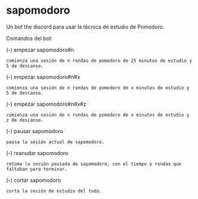 # sapomodoro
Un bot the discord para usar la técnica de estudio de Pomodoro.

Comandos del bot:

(-) empezar sapomodoro#n 

    comienza una sesión de n rondas de pomodoro de 25 minutos de estudio y 5 de descanso.
(-) empezar sapomodoro#n#x

    comienza una sesión de n rondas de pomodoro de x minutos de estudio y 5 de descanso.
(-) empezar sapomodoro#n#x#z

    comienza una sesión de n rondas de pomodoro de x minutos de estudio y z de descanso.
(-) pausar sapomodoro

    pausa la sesión actual de sapomodoro. 
(-) reanudar sapomodoro

    retoma la sesión pausada de sapomodoro, con el tiempo y rondas que faltaban para terminar.
(-) cortar sapomodoro
   
    corta la sesión de estudio del todo.
